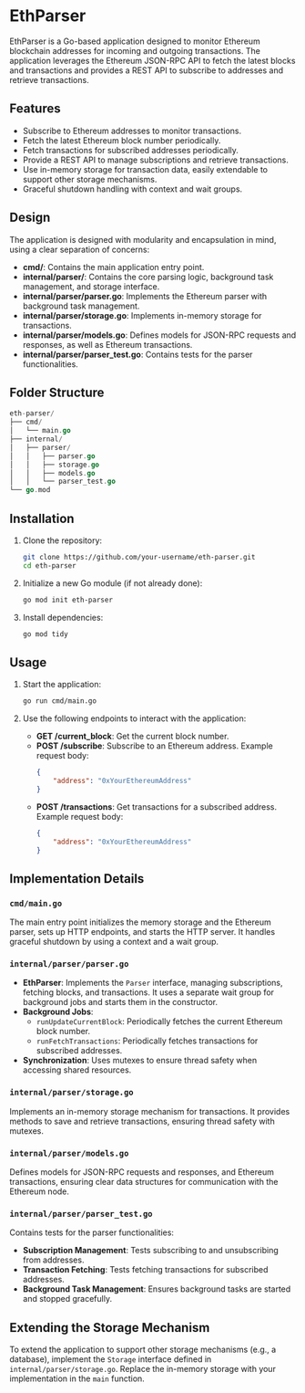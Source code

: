 # EthParser

EthParser is a Go-based application designed to monitor Ethereum blockchain addresses for incoming and outgoing transactions. The application leverages the Ethereum JSON-RPC API to fetch the latest blocks and transactions and provides a REST API to subscribe to addresses and retrieve transactions.

## Features

- Subscribe to Ethereum addresses to monitor transactions.
- Fetch the latest Ethereum block number periodically.
- Fetch transactions for subscribed addresses periodically.
- Provide a REST API to manage subscriptions and retrieve transactions.
- Use in-memory storage for transaction data, easily extendable to support other storage mechanisms.
- Graceful shutdown handling with context and wait groups.

## Design

The application is designed with modularity and encapsulation in mind, using a clear separation of concerns:

- **cmd/**: Contains the main application entry point.
- **internal/parser/**: Contains the core parsing logic, background task management, and storage interface.
- **internal/parser/parser.go**: Implements the Ethereum parser with background task management.
- **internal/parser/storage.go**: Implements in-memory storage for transactions.
- **internal/parser/models.go**: Defines models for JSON-RPC requests and responses, as well as Ethereum transactions.
- **internal/parser/parser_test.go**: Contains tests for the parser functionalities.

## Folder Structure

```go
eth-parser/
├── cmd/
│   └── main.go
├── internal/
│   ├── parser/
│   │   ├── parser.go
│   │   ├── storage.go
│   │   ├── models.go
│   │   └── parser_test.go
└── go.mod
```



## Installation

1. Clone the repository:
    ```sh
    git clone https://github.com/your-username/eth-parser.git
    cd eth-parser
    ```

2. Initialize a new Go module (if not already done):
    ```sh
    go mod init eth-parser
    ```

3. Install dependencies:
    ```sh
    go mod tidy
    ```

## Usage

1. Start the application:
    ```sh
    go run cmd/main.go
    ```

2. Use the following endpoints to interact with the application:

   - **GET /current_block**: Get the current block number.
   - **POST /subscribe**: Subscribe to an Ethereum address. Example request body:
     ```json
     {
         "address": "0xYourEthereumAddress"
     }
     ```
   - **POST /transactions**: Get transactions for a subscribed address. Example request body:
     ```json
     {
         "address": "0xYourEthereumAddress"
     }
     ```

## Implementation Details

### `cmd/main.go`

The main entry point initializes the memory storage and the Ethereum parser, sets up HTTP endpoints, and starts the HTTP server. It handles graceful shutdown by using a context and a wait group.

### `internal/parser/parser.go`

- **EthParser**: Implements the `Parser` interface, managing subscriptions, fetching blocks, and transactions. It uses a separate wait group for background jobs and starts them in the constructor.
- **Background Jobs**:
   - `runUpdateCurrentBlock`: Periodically fetches the current Ethereum block number.
   - `runFetchTransactions`: Periodically fetches transactions for subscribed addresses.
- **Synchronization**: Uses mutexes to ensure thread safety when accessing shared resources.

### `internal/parser/storage.go`

Implements an in-memory storage mechanism for transactions. It provides methods to save and retrieve transactions, ensuring thread safety with mutexes.

### `internal/parser/models.go`

Defines models for JSON-RPC requests and responses, and Ethereum transactions, ensuring clear data structures for communication with the Ethereum node.

### `internal/parser/parser_test.go`

Contains tests for the parser functionalities:
- **Subscription Management**: Tests subscribing to and unsubscribing from addresses.
- **Transaction Fetching**: Tests fetching transactions for subscribed addresses.
- **Background Task Management**: Ensures background tasks are started and stopped gracefully.

## Extending the Storage Mechanism

To extend the application to support other storage mechanisms (e.g., a database), implement the `Storage` interface defined in `internal/parser/storage.go`. Replace the in-memory storage with your implementation in the `main` function.
